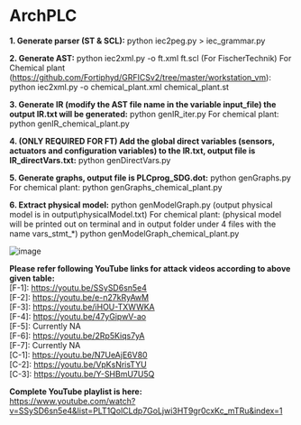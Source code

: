 # ArchPLC

**1. Generate parser (ST & SCL):**
   python iec2peg.py > iec_grammar.py

**2. Generate AST:**
   python iec2xml.py -o ft.xml ft.scl (For FischerTechnik)
   For Chemical plant (https://github.com/Fortiphyd/GRFICSv2/tree/master/workstation_vm):
   python iec2xml.py -o chemical_plant.xml chemical_plant.st

**3. Generate IR (modify the AST file name in the variable input_file) the output IR.txt will be generated:**
   python genIR_iter.py
   For chemical plant:
   python genIR_chemical_plant.py

**4. (ONLY REQUIRED FOR FT) Add the global direct variables (sensors, actuators and configuration variables) to the IR.txt, output file is IR_directVars.txt:**
   python genDirectVars.py

**5. Generate graphs, output file is PLCprog_SDG.dot:**
   python genGraphs.py   
   For chemical plant:
   python genGraphs_chemical_plant.py

**6. Extract physical model:**
   python genModelGraph.py    (output physical model is in output\physicalModel.txt)
   For chemical plant:        (physical model will be printed out on terminal and in output folder under 4 files with the name vars_stmt_*)
   python genModelGraph_chemical_plant.py


![image](https://user-images.githubusercontent.com/102813392/161282691-55d8157d-d184-4af9-9429-02aa3a1743a4.png)

**Please refer following YouTube links for attack videos according to above given table:** </br>
[F-1]: https://youtu.be/SSySD6sn5e4 </br>
[F-2]: https://youtu.be/e-n27kRyAwM </br>
[F-3]: https://youtu.be/iHOU-TXWWKA </br>
[F-4]: https://youtu.be/47yGipwV-ao </br>
[F-5]: Currently NA </br>
[F-6]: https://youtu.be/2Rp5Kiqs7yA </br>
[F-7]: Currently NA </br> 
[C-1]: https://youtu.be/N7UeAjE6V80 </br>
[C-2]: https://youtu.be/VpKsNrisTYU </br>
[C-3]: https://youtu.be/Y-SHBmU7U5Q </br>

**Complete YouTube playlist is here:** </br>
https://www.youtube.com/watch?v=SSySD6sn5e4&list=PLT1QolCLdp7GoLjwi3HT9gr0cxKc_mTRu&index=1
